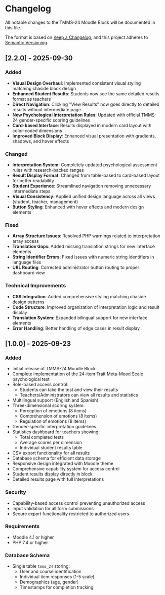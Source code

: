 # Changelog

All notable changes to the TMMS-24 Moodle Block will be documented in this file.

The format is based on [Keep a Changelog](https://keepachangelog.com/en/1.0.0/),
and this project adheres to [Semantic Versioning](https://semver.org/spec/v2.0.0.html).

## [2.2.0] - 2025-09-30

### Added
- **Visual Design Overhaul**: Implemented consistent visual styling matching chaside block design
- **Enhanced Student Results**: Students now see the same detailed results format as teachers
- **Direct Navigation**: Clicking "View Results" now goes directly to detailed results without intermediate page
- **New Psychological Interpretation Rules**: Updated with official TMMS-24 gender-specific scoring guidelines
- **Card-based Interface**: Results displayed in modern card layout with color-coded dimensions
- **Improved Block Display**: Enhanced visual presentation with gradients, shadows, and hover effects

### Changed
- **Interpretation System**: Completely updated psychological assessment rules with research-backed ranges
- **Result Display Format**: Changed from table-based to card-based layout for better readability
- **Student Experience**: Streamlined navigation removing unnecessary intermediate steps
- **Visual Consistency**: Applied unified design language across all views (student, teacher, management)
- **Button Styling**: Enhanced with hover effects and modern design elements

### Fixed
- **Array Structure Issues**: Resolved PHP warnings related to interpretation array access
- **Translation Gaps**: Added missing translation strings for new interface elements
- **String Identifier Errors**: Fixed issues with numeric string identifiers in language files
- **URL Routing**: Corrected administrator button routing to proper dashboard view

### Technical Improvements
- **CSS Integration**: Added comprehensive styling matching chaside design patterns
- **Code Structure**: Improved organization of interpretation logic and result display
- **Translation System**: Expanded bilingual support for new interface elements
- **Error Handling**: Better handling of edge cases in result display

## [1.0.0] - 2025-09-23

### Added
- Initial release of TMMS-24 Moodle Block
- Complete implementation of the 24-item Trait Meta-Mood Scale psychological test
- Role-based access control:
  - Students can take the test and view their results
  - Teachers/Administrators can view all results and statistics
- Multilingual support (English and Spanish)
- Three-dimensional scoring system:
  - Perception of emotions (8 items)
  - Comprehension of emotions (8 items) 
  - Regulation of emotions (8 items)
- Gender-specific interpretation guidelines
- Statistics dashboard for teachers showing:
  - Total completed tests
  - Average scores per dimension
  - Individual student results table
- CSV export functionality for all results
- Database schema for efficient data storage
- Responsive design integrated with Moodle theme
- Comprehensive capability system for access control
- Student results display directly in block
- Detailed results page with full interpretations

### Security
- Capability-based access control preventing unauthorized access
- Input validation for all form submissions
- Secure export functionality restricted to authorized users

### Requirements
- Moodle 4.1 or higher
- PHP 7.4 or higher

### Database Schema
- Single table `tmms_24` storing:
  - User and course identification
  - Individual item responses (1-5 scale)
  - Demographics (age, gender)
  - Timestamps for completion tracking